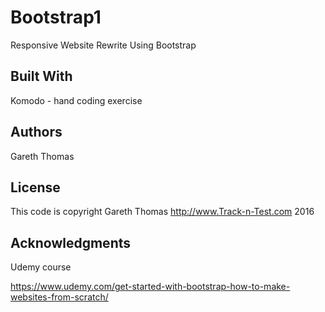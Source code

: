 # Bootstrap1

Responsive Website Rewrite Using Bootstrap


## Built With

Komodo - hand coding exercise


## Authors

Gareth Thomas

## License

This code is copyright Gareth Thomas http://www.Track-n-Test.com 2016

## Acknowledgments

Udemy course

https://www.udemy.com/get-started-with-bootstrap-how-to-make-websites-from-scratch/